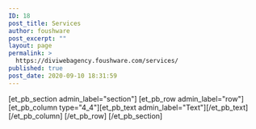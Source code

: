 ```yaml
---
ID: 18
post_title: Services
author: foushware
post_excerpt: ""
layout: page
permalink: >
  https://diviwebagency.foushware.com/services/
published: true
post_date: 2020-09-10 18:31:59
---
```

[et_pb_section admin_label="section"]
			[et_pb_row admin_label="row"]
				[et_pb_column type="4_4"][et_pb_text admin_label="Text"]<!-- wp:divi/placeholder /-->[/et_pb_text][/et_pb_column]
			[/et_pb_row]
		[/et_pb_section]